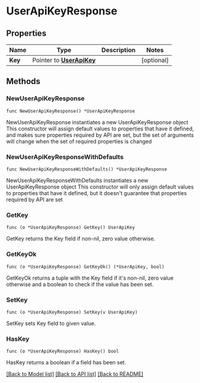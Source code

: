 # UserApiKeyResponse

## Properties

Name | Type | Description | Notes
------------ | ------------- | ------------- | -------------
**Key** | Pointer to [**UserApiKey**](UserApiKey.md) |  | [optional] 

## Methods

### NewUserApiKeyResponse

`func NewUserApiKeyResponse() *UserApiKeyResponse`

NewUserApiKeyResponse instantiates a new UserApiKeyResponse object
This constructor will assign default values to properties that have it defined,
and makes sure properties required by API are set, but the set of arguments
will change when the set of required properties is changed

### NewUserApiKeyResponseWithDefaults

`func NewUserApiKeyResponseWithDefaults() *UserApiKeyResponse`

NewUserApiKeyResponseWithDefaults instantiates a new UserApiKeyResponse object
This constructor will only assign default values to properties that have it defined,
but it doesn't guarantee that properties required by API are set

### GetKey

`func (o *UserApiKeyResponse) GetKey() UserApiKey`

GetKey returns the Key field if non-nil, zero value otherwise.

### GetKeyOk

`func (o *UserApiKeyResponse) GetKeyOk() (*UserApiKey, bool)`

GetKeyOk returns a tuple with the Key field if it's non-nil, zero value otherwise
and a boolean to check if the value has been set.

### SetKey

`func (o *UserApiKeyResponse) SetKey(v UserApiKey)`

SetKey sets Key field to given value.

### HasKey

`func (o *UserApiKeyResponse) HasKey() bool`

HasKey returns a boolean if a field has been set.


[[Back to Model list]](../README.md#documentation-for-models) [[Back to API list]](../README.md#documentation-for-api-endpoints) [[Back to README]](../README.md)



